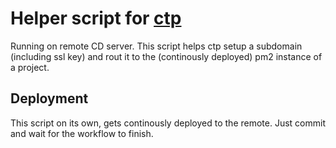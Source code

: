 # Helper script for [ctp](https://github.com/maximilianMairinger/ctp)

Running on remote CD server. This script helps ctp setup a subdomain (including ssl key) and rout it to the (continously deployed) pm2 instance of a project.

## Deployment

This script on its own, gets continously deployed to the remote. Just commit and wait for the workflow to finish.
